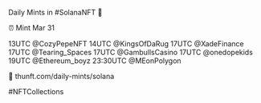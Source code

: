 Daily Mints in #SolanaNFT 🚀

⏰ Mint Mar 31

13UTC @CozyPepeNFT
14UTC @KingsOfDaRug
17UTC @XadeFinance
17UTC @Tearing_Spaces
17UTC @GambullsCasino
17UTC @onedopekids
19UTC @Ethereum_boyz
23:30UTC @MEonPolygon

🔗 thunft.com/daily-mints/solana

#NFTCollections